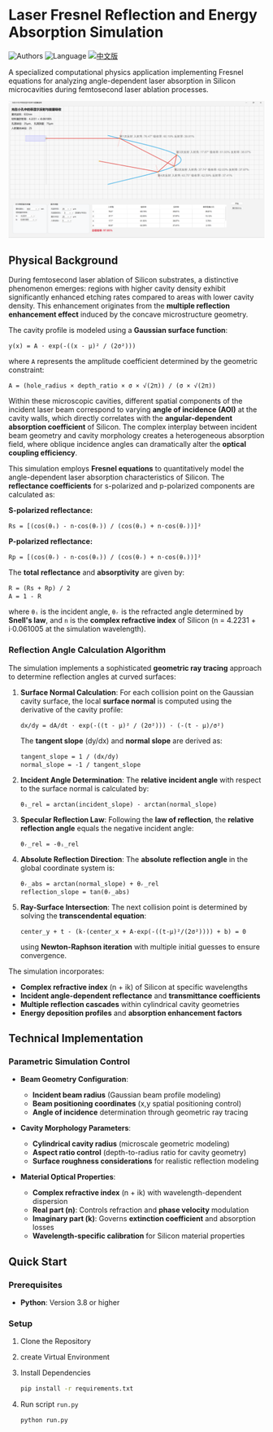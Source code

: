 # Laser Fresnel Reflection and Energy Absorption Simulation

![Authors](https://img.shields.io/badge/Authors-Huanzhen%20Zhang%2C%20Zhongpeng%20Li-blue) ![Language](https://img.shields.io/badge/Language-Python-yellow) [![中文版](https://img.shields.io/badge/README_ch-点击切换-brightgreen)](./readme/README-ch.md)

A specialized computational physics application implementing Fresnel equations for analyzing angle-dependent laser absorption in Silicon microcavities during femtosecond laser ablation processes.

![demo](./readme/demo.png)

## Physical Background

During femtosecond laser ablation of Silicon substrates, a distinctive phenomenon emerges: regions with higher cavity density exhibit significantly enhanced etching rates compared to areas with lower cavity density. This enhancement originates from the **multiple reflection enhancement effect** induced by the concave microstructure geometry.

The cavity profile is modeled using a **Gaussian surface function**:

```
y(x) = A · exp(-((x - μ)² / (2σ²)))
```

where `A` represents the amplitude coefficient determined by the geometric constraint:

```
A = (hole_radius × depth_ratio × σ × √(2π)) / (σ × √(2π))
```

Within these microscopic cavities, different spatial components of the incident laser beam correspond to varying **angle of incidence (AOI)** at the cavity walls, which directly correlates with the **angular-dependent absorption coefficient** of Silicon. The complex interplay between incident beam geometry and cavity morphology creates a heterogeneous absorption field, where oblique incidence angles can dramatically alter the **optical coupling efficiency**.

This simulation employs **Fresnel equations** to quantitatively model the angle-dependent laser absorption characteristics of Silicon. The **reflectance coefficients** for s-polarized and p-polarized components are calculated as:

**S-polarized reflectance:**
```
Rs = [(cos(θᵢ) - n·cos(θᵣ)) / (cos(θᵢ) + n·cos(θᵣ))]²
```

**P-polarized reflectance:**
```
Rp = [(cos(θᵣ) - n·cos(θᵢ)) / (cos(θᵣ) + n·cos(θᵢ))]²
```

The **total reflectance** and **absorptivity** are given by:
```
R = (Rs + Rp) / 2
A = 1 - R
```

where `θᵢ` is the incident angle, `θᵣ` is the refracted angle determined by **Snell's law**, and `n` is the **complex refractive index** of Silicon (n = 4.2231 + i·0.061005 at the simulation wavelength).

### Reflection Angle Calculation Algorithm

The simulation implements a sophisticated **geometric ray tracing** approach to determine reflection angles at curved surfaces:

1. **Surface Normal Calculation**: For each collision point on the Gaussian cavity surface, the local **surface normal** is computed using the derivative of the cavity profile:
   ```
   dx/dy = dA/dt · exp(-((t - μ)² / (2σ²))) · (-(t - μ)/σ²)
   ```
   
   The **tangent slope** (dy/dx) and **normal slope** are derived as:
   ```
   tangent_slope = 1 / (dx/dy)
   normal_slope = -1 / tangent_slope
   ```

2. **Incident Angle Determination**: The **relative incident angle** with respect to the surface normal is calculated by:
   ```
   θᵢ_rel = arctan(incident_slope) - arctan(normal_slope)
   ```

3. **Specular Reflection Law**: Following the **law of reflection**, the **relative reflection angle** equals the negative incident angle:
   ```
   θᵣ_rel = -θᵢ_rel
   ```

4. **Absolute Reflection Direction**: The **absolute reflection angle** in the global coordinate system is:
   ```
   θᵣ_abs = arctan(normal_slope) + θᵣ_rel
   reflection_slope = tan(θᵣ_abs)
   ```

5. **Ray-Surface Intersection**: The next collision point is determined by solving the **transcendental equation**:
   ```
   center_y + t - (k·(center_x + A·exp(-((t-μ)²/(2σ²)))) + b) = 0
   ```
   using **Newton-Raphson iteration** with multiple initial guesses to ensure convergence.

The simulation incorporates:

- **Complex refractive index** (n + ik) of Silicon at specific wavelengths
- **Incident angle-dependent reflectance** and **transmittance coefficients**
- **Multiple reflection cascades** within cylindrical cavity geometries
- **Energy deposition profiles** and **absorption enhancement factors**

## Technical Implementation

### Parametric Simulation Control
- **Beam Geometry Configuration**: 
  - **Incident beam radius** (Gaussian beam profile modeling)
  - **Beam positioning coordinates** (x,y spatial positioning control)
  - **Angle of incidence** determination through geometric ray tracing
  
- **Cavity Morphology Parameters**:
  - **Cylindrical cavity radius** (microscale geometric modeling)
  - **Aspect ratio control** (depth-to-radius ratio for cavity geometry)
  - **Surface roughness considerations** for realistic reflection modeling

- **Material Optical Properties**:
  - **Complex refractive index** (n + ik) with wavelength-dependent dispersion
  - **Real part (n)**: Controls refraction and **phase velocity** modulation
  - **Imaginary part (k)**: Governs **extinction coefficient** and absorption losses
  - **Wavelength-specific calibration** for Silicon material properties

## Quick Start

### Prerequisites
- **Python**: Version 3.8 or higher

### Setup

1. Clone the Repository

2. create Virtual Environment

3. Install Dependencies
   ```bash
   pip install -r requirements.txt
   ```

4. Run script `run.py` 
   ```bash
   python run.py
   ```

